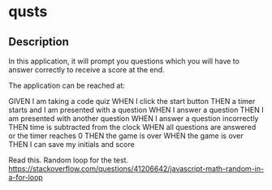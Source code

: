 # qusts

## Description
In this application, it will prompt you questions which you will have to answer correctly to receive a score at the end. 

The application can be reached at:


GIVEN I am taking a code quiz
WHEN I click the start button
THEN a timer starts and I am presented with a question
WHEN I answer a question
THEN I am presented with another question
WHEN I answer a question incorrectly
THEN time is subtracted from the clock
WHEN all questions are answered or the timer reaches 0
THEN the game is over
WHEN the game is over
THEN I can save my initials and score


Read this. Random loop for the test.
https://stackoverflow.com/questions/41206642/javascript-math-random-in-a-for-loop